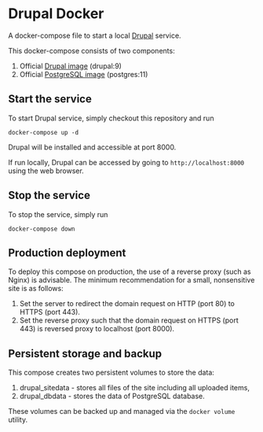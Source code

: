 # Drupal Docker

A docker-compose file to start a local [Drupal](https://www.drupal.org/) service.

This docker-compose consists of two components:
1. Official [Drupal image](https://hub.docker.com/_/drupal) (drupal:9)
2. Official [PostgreSQL image](https://hub.docker.com/_/postgres) (postgres:11)

## Start the service

To start Drupal service, simply checkout this repository and run
```
docker-compose up -d
```

Drupal will be installed and accessible at port 8000.

If run locally, Drupal can be accessed by going to ```http://localhost:8000``` using the web browser.

## Stop the service

To stop the service, simply run
```
docker-compose down
```

## Production deployment

To deploy this compose on production, the use of a reverse proxy (such as Nginx) is advisable.
The minimum recommendation for a small, nonsensitive site is as follows:
1. Set the server to redirect the domain request on HTTP (port 80) to HTTPS (port 443).
2. Set the reverse proxy such that the domain request on HTTPS (port 443) is reversed proxy to localhost (port 8000).

## Persistent storage and backup

This compose creates two persistent volumes to store the data:
1. drupal_sitedata - stores all files of the site including all uploaded items,
2. drupal_dbdata - stores the data of PostgreSQL database. 

These volumes can be backed up and managed via the ```docker volume``` utility.
